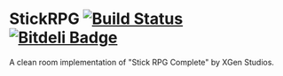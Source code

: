 # StickRPG [![Build Status](https://travis-ci.org/tsteinholz/StickRPG.svg?branch=master)](https://travis-ci.org/tsteinholz/StickRPG) [![Bitdeli Badge](https://d2weczhvl823v0.cloudfront.net/tsteinholz/stickrpg/trend.png)](https://bitdeli.com/free "Bitdeli Badge")

A clean room implementation of "Stick RPG Complete" by XGen Studios.

